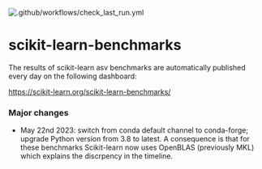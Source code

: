 ![.github/workflows/check_last_run.yml](https://github.com/scikit-learn/scikit-learn-benchmarks/workflows/Last%20run/badge.svg)

# scikit-learn-benchmarks

The results of scikit-learn asv benchmarks are automatically published every day on the following dashboard:

https://scikit-learn.org/scikit-learn-benchmarks/

### Major changes

- May 22nd 2023: switch from conda default channel to conda-forge; upgrade Python version from 3.8 to latest. A consequence is that for these benchmarks Scikit-learn now uses OpenBLAS (previously MKL) which explains the discrpency in the timeline.
